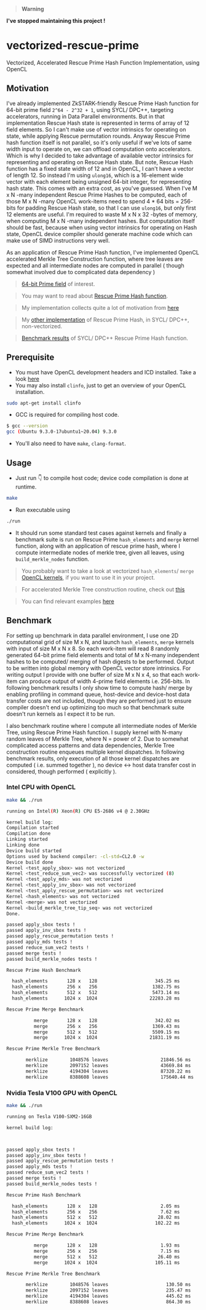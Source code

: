 > **Warning**

**I've stopped maintaining this project !**

# vectorized-rescue-prime
Vectorized, Accelerated Rescue Prime Hash Function Implementation, using OpenCL

## Motivation

I've already implemented ZkSTARK-friendly Rescue Prime Hash function for 64-bit prime field `2^64 - 2^32 + 1`, using SYCL/ DPC++, targeting accelerators, running in Data Parallel environments. But in that implementation Rescue Hash state is represented in terms of array of 12 field elements. So I can't make use of vector intrinsics for operating on state, while applying Rescue permutation rounds. Anyway Rescue Prime hash function itself is not parallel, so it's only useful if we've lots of same width input to operate on, we can offload computation onto accelerators. Which is why I decided to take advantage of available vector intrinsics for representing and operating on Rescue Hash state. But note, Rescue Hash function has a fixed state width of 12 and in OpenCL, I can't have a vector of length 12. So instead I'm using `ulong16`, which is a 16-element wide vector with each element being unsigned 64-bit integer, for representing hash state. This comes with an extra cost, as you've guessed. When I've M x N -many independent Rescue Prime Hashes to be computed, each of those M x N -many OpenCL work-items need to spend 4 * 64 bits = 256-bits for padding Rescue Hash state, so that I can use `ulong16`, but only first 12 elements are useful. I'm required to waste M x N x 32 -bytes of memory, when computing M x N -many independent hashes. But computation itself should be fast, because when using vector intrinsics for operating on Hash state, OpenCL device compiler should generate machine code which can make use of SIMD instructions very well.

As an application of Rescue Prime Hash function, I've implemented OpenCL accelerated Merkle Tree Construction function, where tree leaves are expected and all intermediate nodes are computed in parallel ( though somewhat involved due to complicated data dependency )

> [64-bit Prime field](https://github.com/itzmeanjan/ff-gpu/blob/2c78ddf2cf4ff2d1b678e811761d0f06a4c42f73/include/ff_p.hpp#L4-L7) of interest.

> You may want to read about [Rescue Prime Hash function](https://eprint.iacr.org/2020/1143.pdf).

> My implementation collects quite a lot of motivation from [here](https://github.com/novifinancial/winterfell/tree/4eeb4670387f3682fa0841e09cdcbe1d43302bf3/crypto#rescue-hash-function-implementation)

> My [other implementation](https://github.com/itzmeanjan/ff-gpu/blob/9c57cb13e4b2d96a084da96d558fe3d4707bfcb7/rescue_prime.cpp) of Rescue Prime Hash, in SYCL/ DPC++, non-vectorized.

> [Benchmark results](https://github.com/itzmeanjan/ff-gpu/blob/a0a4ae7e945a4d27f615e1e00a8625566d56159a/benchmarks/rescue_prime.md) of SYCL/ DPC++ Rescue Prime Hash function.

## Prerequisite 

- You must have OpenCL development headers and ICD installed. Take a look [here](https://github.com/kenba/cl3/blob/78f04cb2d55fd313816daeb9d0bb33ea1820cb91/docs/opencl_installation.md)
- You may also install `clinfo`, just to get an overview of your OpenCL installation.

```bash
sudo apt-get install clinfo
```

- GCC is required for compiling host code.

```bash
$ gcc --version
gcc (Ubuntu 9.3.0-17ubuntu1~20.04) 9.3.0
```

- You'll also need to have `make`, `clang-format`.

## Usage

- Just run 👇 to compile host code; device code compilation is done at runtime.

```bash
make
```

- Run executable using

```bash
./run
```

- It should run some standard test cases against kernels and finally a benchmark suite is run on Rescue Prime `hash_elements` and `merge` kernel function, along with an application of rescue prime hash, where I compute intermediate nodes of merkle tree, given all leaves, using `build_merkle_nodes` function.

> You probably want to take a look at vectorized `hash_elements`/ `merge` [OpenCL kernels](https://github.com/itzmeanjan/vectorized-rescue-prime/blob/f2316e3b8425e0484e69817e3e45ac0c3d60187b/kernel.cl#L307-L428), if you want to use it in your project.

> For accelerated Merkle Tree construction routine, check out [this](https://github.com/itzmeanjan/vectorized-rescue-prime/blob/c48b8555e07eb9557a20383cc9f3a4aeec834317/rescue_prime.c#L153-L164)

> You can find relevant examples [here](https://github.com/itzmeanjan/vectorized-rescue-prime/blob/6d2e242ce1af02f4c3d24a182b6068b42f6e1bfb/rescue_prime.c#L630-L828)

## Benchmark

For setting up benchmark in data parallel environment, I use one 2D computational grid of size M x N, and launch `hash_elements`, `merge` kernels with input of size M x N x 8. So each work-item will read 8 randomly generated 64-bit prime field elements and total of M x N-many independent hashes to be computed/ merging of hash digests to be performed. Output to be written into global memory with OpenCL vector store intrinsics. For writing output I provide with one buffer of size M x N x 4, so that each work-item can produce output of width 4-prime field elements i.e. 256-bits. In following benchmark results I only show time to compute hash/ merge by enabling profiling in command queue, host-device and device-host data transfer costs are not included, though they are performed just to ensure compiler doesn't end up optimizing too much so that benchmark suite doesn't run kernels as I expect it to be run.

I also benchmark routine where I compute all intermediate nodes of Merkle Tree, using Rescue Prime Hash function. I supply kernel with N-many random leaves of Merkle Tree, where N = power of 2. Due to somewhat complicated access patterns and data dependencies, Merkle Tree construction routine enqueues multiple kernel dispatches. In following benchmark results, only execution of all those kernel dispatches are computed ( i.e. summed together ), no device <-> host data transfer cost in considered, though performed ( explicitly ).

### Intel CPU with OpenCL

```bash
make && ./run
```

```bash
running on Intel(R) Xeon(R) CPU E5-2686 v4 @ 2.30GHz

kernel build log:
Compilation started
Compilation done
Linking started
Linking done
Device build started
Options used by backend compiler: -cl-std=CL2.0 -w
Device build done
Kernel <test_apply_sbox> was not vectorized
Kernel <test_reduce_sum_vec2> was successfully vectorized (8)
Kernel <test_apply_mds> was not vectorized
Kernel <test_apply_inv_sbox> was not vectorized
Kernel <test_apply_rescue_permutation> was not vectorized
Kernel <hash_elements> was not vectorized
Kernel <merge> was not vectorized
Kernel <build_merkle_tree_tip_seq> was not vectorized
Done.

passed apply_sbox tests !
passed apply_inv_sbox tests !
passed apply_rescue_permutation tests !
passed apply_mds tests !
passed reduce_sum_vec2 tests !
passed merge tests !
passed build_merkle_nodes tests !

Rescue Prime Hash Benchmark

  hash_elements		  128 x   128		              345.25 ms		       47455.50 hashes/ sec
  hash_elements		  256 x   256		             1382.75 ms		       47395.51 hashes/ sec
  hash_elements		  512 x   512		             5473.14 ms		       47896.49 hashes/ sec
  hash_elements		 1024 x  1024		            22283.28 ms		       47056.63 hashes/ sec

Rescue Prime Merge Benchmark

          merge		  128 x   128		              342.02 ms		       47903.70 merges/ sec
          merge		  256 x   256		             1369.43 ms		       47856.36 merges/ sec
          merge		  512 x   512		             5509.15 ms		       47583.40 merges/ sec
          merge		 1024 x  1024		            21831.19 ms		       48031.09 merges/ sec

Rescue Prime Merkle Tree Benchmark

       merklize		   1048576 leaves		            21846.56 ms
       merklize		   2097152 leaves		            43669.84 ms
       merklize		   4194304 leaves		            87320.22 ms
       merklize		   8388608 leaves		            175640.44 ms
```

### Nvidia Tesla V100 GPU with OpenCL

```bash
make && ./run
```

```bash
running on Tesla V100-SXM2-16GB

kernel build log:



passed apply_sbox tests !
passed apply_inv_sbox tests !
passed apply_rescue_permutation tests !
passed apply_mds tests !
passed reduce_sum_vec2 tests !
passed merge tests !
passed build_merkle_nodes tests !

Rescue Prime Hash Benchmark

  hash_elements		  128 x   128		                2.05 ms		     7992007.99 hashes/ sec
  hash_elements		  256 x   256		                7.62 ms		     8599838.75 hashes/ sec
  hash_elements		  512 x   512		               28.02 ms		     9357067.14 hashes/ sec
  hash_elements		 1024 x  1024		              102.22 ms		    10257848.66 hashes/ sec

Rescue Prime Merge Benchmark

          merge		  128 x   128		                1.93 ms		     8474576.27 merges/ sec
          merge		  256 x   256		                7.15 ms		     9169054.44 merges/ sec
          merge		  512 x   512		               26.40 ms		     9930948.87 merges/ sec
          merge		 1024 x  1024		              105.11 ms		     9975548.22 merges/ sec

Rescue Prime Merkle Tree Benchmark

       merklize		   1048576 leaves		              130.50 ms
       merklize		   2097152 leaves		              235.47 ms
       merklize		   4194304 leaves		              445.62 ms
       merklize		   8388608 leaves		              864.30 ms
```
